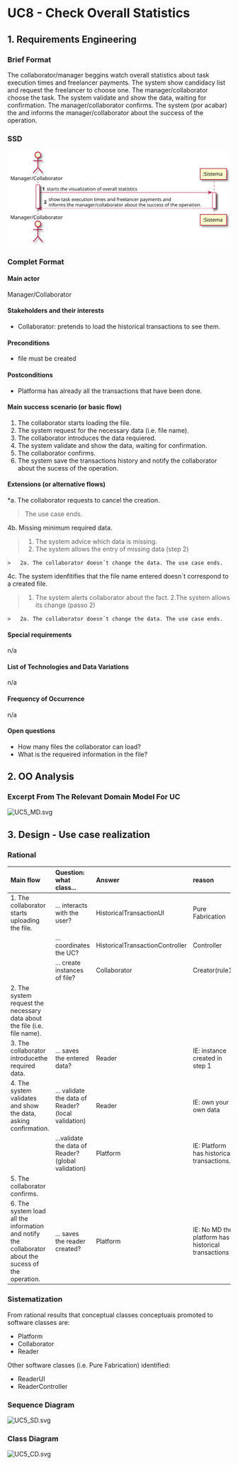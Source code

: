 # UC8 - Check Overall Statistics

## 1. Requirements Engineering

### Brief Format

The collaborator/manager beggins watch overall statistics about task execution times and freelancer payments. The system show candidacy list and request the freelancer to choose one. The manager/collaborator choose the task. The system validate and show the data, waiting for confirmation. The manager/collaborator confirms. The system (por acabar) the and informs the manager/collaborator about the success of the operation.

### SSD
![UC8_SSD.svg](UC8_SSD.svg)


### Complet Format

#### Main actor

Manager/Collaborator

#### Stakeholders and their interests
* Collaborator: pretends to load the historical transactions to see them.

#### Preconditions
* file must be created

#### Postconditions
* Platforma has already all the transactions that have been done.

#### Main success scenario (or basic flow)

1. The collaborator starts loading the file.
2. The system request for the necessary data (i.e. file name). 
3. The collaborator introduces the data requiered.
4. The system validate and show the data, waiting for confirmation.
5. The collaborator confirms. 
6. The system save the transactions history and notify the collaborator about the sucess of the operation.

#### Extensions (or alternative flows)

*a. The collaborator requests to cancel the creation.

> The use case ends.
	
4b. Missing minimum required data.
>	1. The system advice which data is missing.
>	2. The system allows the entry of missing data (step 2)
>
	>	2a. The collaborator doesn´t change the data. The use case ends.

4c. The system idenfitifies that the file name entered doesn´t correspond to a created file.
>	1. The system alerts collaborator about the fact.
>	2.The system allows its change (passo 2)
>
	>	2a. The collaborator doesn´t change the data. The use case ends.


#### Special requirements
n/a

#### List of Technologies and Data Variations
n/a

#### Frequency of Occurrence
n/a

#### Open questions

* How many files the collaborator can load?
* What is the requeired information in the file?


## 2. OO Analysis

### Excerpt From The Relevant Domain Model For UC

![UC5_MD.svg](UC5_MD.svg)


## 3. Design - Use case realization

### Rational

| Main flow | Question: what class... | Answer | reason |
|:--------------  |:---------------------- |:----------|:---------------------------- |
|1. The collaborator starts uploading the file.|... interacts with the user?| HistoricalTransactionUI |Pure Fabrication|
| |... coordinates the UC?| HistoricalTransactionController |Controller|
| |... create instances of file?|Collaborator|Creator(rule1)|
|2. The system request the necessary data about the file (i.e. file name).||||
|3. The collaborator introducethe required data. |... saves the entered data?|Reader|IE: instance created in step 1|
|4. The system validates and show the data, asking confirmation. |... validate the data of Reader? (local validation)|Reader|IE: own your own data|
| |...validate the data of Reader? (global validation)|Platform|IE: Platform has historical transactions.|
|5. The collaborator confirms. ||||
|6. The system load all the information and notify the collaborator about the sucess of the operation.|... saves the reader created?| Platform |IE: No MD the platform has historical transactions|
             

### Sistematization ##

 From rational results that conceptual classes  conceptuais promoted to software classes are:

 * Platform
 * Collaborator
 * Reader


Other software classes (i.e. Pure Fabrication) identified:  

 * ReaderUI  
 * ReaderController


###	Sequence Diagram

![UC5_SD.svg](UC5_SD.png)



###	Class Diagram

![UC5_CD.svg](UC5_CD.png)

